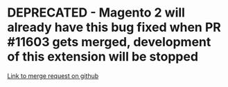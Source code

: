 # DEPRECATED - Magento 2 will already have this bug fixed when PR #11603 gets merged, development of this extension will be stopped
[Link to merge request on github](https://github.com/magento/magento2/pull/11603)
